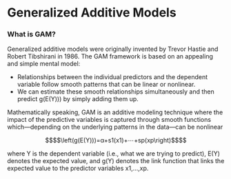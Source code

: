 # Generalized Additive Models
### What is GAM?
Generalized additive models were originally invented by Trevor Hastie and Robert Tibshirani in 1986. The GAM framework is based on an appealing and simple mental model:

* Relationships between the individual predictors and the dependent variable follow smooth patterns that can be linear or nonlinear.
* We can estimate these smooth relationships simultaneously and then predict g(E(Y))) by simply adding them up.

Mathematically speaking, GAM is an additive modeling technique where the impact of the predictive variables is captured through smooth functions which—depending on the underlying patterns in the data—can be nonlinear

```math
$$\left(g(E(Y)))=α+s1(x1)+⋯+sp(xp\right)$$
```
where Y is the dependent variable (i.e., what we are trying to predict), E(Y) denotes the expected value, and g(Y) denotes the link function that links the expected value to the predictor variables x1,…,xp.
